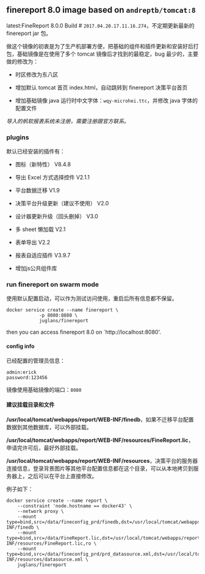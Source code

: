 ## finereport 8.0 image based on `andreptb/tomcat:8`

latest:FineReport 8.0.0 Build # `2017.04.20.17.11.16.274`，不定期更新最新的 finereport jar 包。

做这个镜像的初衷是为了生产机部署方便，把基础的组件和插件更新和安装好后打包，基础镜像是在使用了多个 tomcat 镜像后才找到的最稳定，bug 最少的，主要做的修改为：

- 时区修改为东八区

- 增加默认 tomcat 首页 index.html，自动跳转到 finereport 决策平台首页

- 增加基础镜像 java 运行时中文字体：`wqy-microhei.ttc`，并修改 java 字体的配置文件

*导入的帆软报表系统未注册，需要注册跟官方联系。*

### plugins

默认已经安装的插件有：

- 图标（新特性） V8.4.8

- 导出 Excel 方式选择控件 V2.1.1

- 平台数据迁移 V1.9

- 决策平台升级更新（建议不使用） V2.0

- 设计器更新升级（回头删掉） V3.0

- 多 sheet 懒加载 V2.1

- 表单导出 V2.2

- 报表自适应插件 V3.9.7 

- 增加js公共组件库

### run finereport on swarm mode

使用默认配置启动，可以作为测试访问使用，重启后所有信息都不保留。

~~~
docker service create --name finereport \
            -p 8080:8080 \
            juglans/finereport
~~~

then you can access finereport 8.0 on `http://localhost:8080'.

#### config info

已经配置的管理员信息：

~~~
admin:erick
password:123456
~~~

镜像使用基础镜像的端口：`8080`

#### 建议挂载目录和文件

**/usr/local/tomcat/webapps/report/WEB-INF/finedb**，如果不迁移平台配置数据到其他数据库，可以外部挂载。

**/usr/local/tomcat/webapps/report/WEB-INF/resources/FineReport.lic**，申请完许可后，最好外部挂载。

**/usr/local/tomcat/webapps/report/WEB-INF/resources**，决策平台的服务器连接信息，登录背景图片等其他平台配置信息都在这个目录，可以从本地拷贝到服务器上，之后可以在平台上直接修改。

例子如下：

~~~
docker service create --name report \
    --constraint 'node.hostname == docker43' \
    --network proxy \
    --mount type=bind,src=/data/fineconfig_prd/finedb,dst=/usr/local/tomcat/webapps/report/WEB-INF/finedb \
    --mount type=bind,src=/data/FineReport.lic,dst=/usr/local/tomcat/webapps/report/WEB-INF/resources/FineReport.lic,ro \
    --mount type=bind,src=/data/fineconfig_prd/prd_datasource.xml,dst=/usr/local/tomcat/webapps/report/WEB-INF/resources/datasource.xml \
    juglans/finereport
~~~
